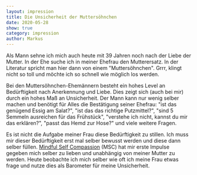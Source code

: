 ```yaml
---
layout: impression
title: Die Unsicherheit der Muttersöhnchen
date: 2020-05-28
show: true
category: impression
author: Markus
---
```


Als Mann sehne ich mich auch heute mit 39 Jahren noch nach der Liebe der Mutter. In der Ehe suche ich in meiner Ehefrau den Mutterersatz. In der Literatur spricht man hier dann von einem "Muttersöhnchen". Grrr, klingt nicht so toll und möchte ich so schnell wie möglich los werden.

Bei den Muttersöhnchen-Ehemännern besteht ein hohes Level an Bedürftigkeit nach Anerkennung und Liebe. Dies zeigt sich (auch bei mir) durch ein hohes Maß an Unsicherheit. Der Mann kann nur wenig selber machen und benötigt für Alles die Bestätigung seiner Ehefrau: "ist das genügend Essig am Salat?", "ist das das richtige Putzmittel?", "sind 5 Semmeln ausreichen für das Frühstück", "verstehe ich nicht, kannst du mir das erklären?", "passt das Hemd zur Hose?" und viele weitere Fragen.

Es ist nicht die Aufgabe meiner Frau diese Bedürftigkeit zu stillen. Ich muss mir dieser Bedürftigkeit erst mal selber bewusst werden und diese dann selber füllen. [Mindful Self Compassion](/inspiration) (MSC) hat mir erste Impulse gegeben mich selber zu lieben und unabhängig von meiner Mutter zu werden. Heute beobachte ich mich selber wie oft ich meine Frau etwas frage und nutze dies als Barometer für meine Unsicherheit.

